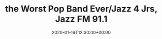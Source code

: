 ---
templateKey: event
id: 0899c4c4-6eab-11ea-99c5-002590d1d1b0
date: 2020-01-16T12:30:00+00:00
eventTime: '12:30 pm'
title: the Worst Pop Band Ever/Jazz 4 Jrs, Jazz FM 91.1
artist: the Worst Pop Band Ever/Jazz 4 Jrs
city: Toronto
venue: Jazz FM 91.1
group: The Worst Pop Band Ever
guests: Andrew Rasmussen
---